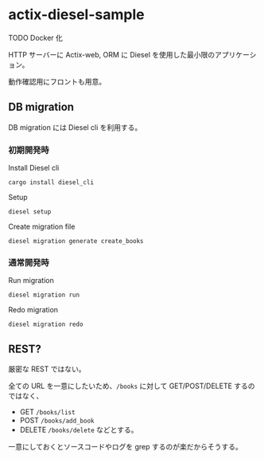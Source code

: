 # actix-diesel-sample

TODO Docker 化

HTTP サーバーに Actix-web, ORM に Diesel を使用した最小限のアプリケーション。

動作確認用にフロントも用意。

## DB migration

DB migration には Diesel cli を利用する。

### 初期開発時

Install Diesel cli

```shell
cargo install diesel_cli
```

Setup
```shell
diesel setup
```

Create migration file
```shell
diesel migration generate create_books
```

### 通常開発時

Run migration
```shell
diesel migration run
```

Redo migration
```shell
diesel migration redo
```

## REST?

厳密な REST ではない。

全ての URL を一意にしたいため、`/books` に対して GET/POST/DELETE するのではなく、
- GET `/books/list`
- POST `/books/add_book`
- DELETE `/books/delete`
などとする。

一意にしておくとソースコードやログを grep するのが楽だからそうする。
